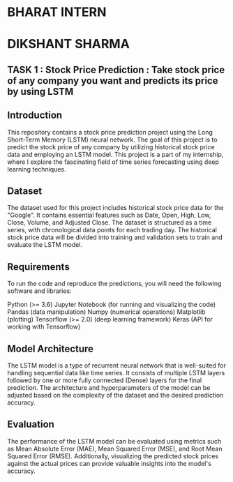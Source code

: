 # BHARAT INTERN 
# DIKSHANT SHARMA
## TASK 1 :  Stock Price Prediction : Take stock price of any company you want and predicts its price by using LSTM

## Introduction
This repository contains a stock price prediction project using the Long Short-Term Memory (LSTM) neural network. The goal of this project is to predict the stock price of any company by utilizing historical stock price data and employing an LSTM model. This project is a part of my internship, where I explore the fascinating field of time series forecasting using deep learning techniques.

## Dataset
The dataset used for this project includes historical stock price data for the "Google". It contains essential features such as Date, Open, High, Low, Close, Volume, and Adjusted Close. The dataset is structured as a time series, with chronological data points for each trading day. The historical stock price data will be divided into training and validation sets to train and evaluate the LSTM model.

## Requirements
To run the code and reproduce the predictions, you will need the following software and libraries:

Python (>= 3.6)
Jupyter Notebook (for running and visualizing the code)
Pandas (data manipulation)
Numpy (numerical operations)
Matplotlib (plotting)
Tensorflow (>= 2.0) (deep learning framework)
Keras (API for working with Tensorflow)

## Model Architecture
The LSTM model is a type of recurrent neural network that is well-suited for handling sequential data like time series. It consists of multiple LSTM layers followed by one or more fully connected (Dense) layers for the final prediction. The architecture and hyperparameters of the model can be adjusted based on the complexity of the dataset and the desired prediction accuracy.

## Evaluation
The performance of the LSTM model can be evaluated using metrics such as Mean Absolute Error (MAE), Mean Squared Error (MSE), and Root Mean Squared Error (RMSE). Additionally, visualizing the predicted stock prices against the actual prices can provide valuable insights into the model's accuracy.
